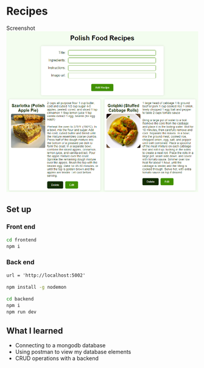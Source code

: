 # Recipes

Screenshot
![screenshot](./frontend/assets/screenshot.png)

## Set up

### Front end

```bash
cd frontend
npm i
```

### Back end

```md
url = 'http://localhost:5002'
```

```bash
npm install -g nodemon
```

```bash
cd backend
npm i
npm run dev
```

## What l learned

- Connecting to a mongodb database
- Using postman to view my database elements
- CRUD operations with a backend
